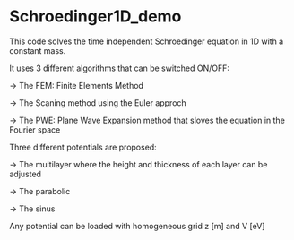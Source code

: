# Schroedinger1D_demo
This code solves the time independent Schroedinger equation in 1D with a constant mass.

It uses 3 different algorithms that can be switched ON/OFF:

-> The FEM: Finite Elements Method

-> The Scaning method using the Euler approch

-> The PWE: Plane Wave Expansion method that sloves the equation in the Fourier space

Three different potentials are proposed:

-> The multilayer where the height and thickness of each layer can be adjusted

-> The parabolic

-> The sinus

Any potential can be loaded with homogeneous grid z [m] and V [eV]
